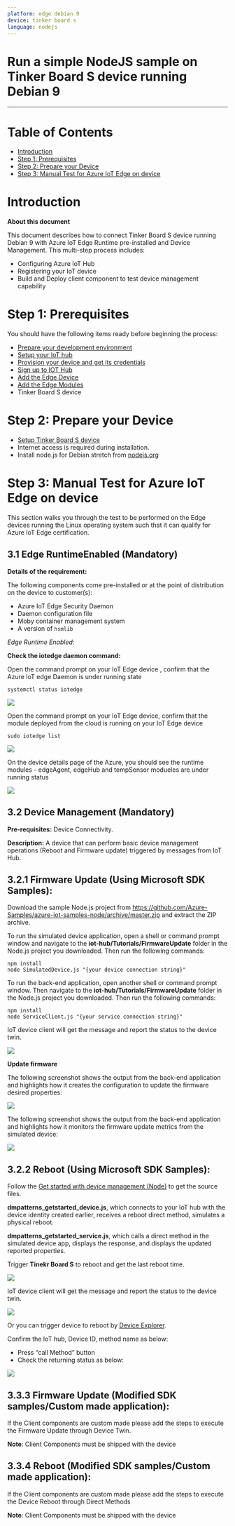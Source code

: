 ```yaml
---
platform: edge debian 9
device: tinker board s
language: nodejs
---
```


Run a simple NodeJS sample on Tinker Board S device running Debian 9
===
---

# Table of Contents

-   [Introduction](#Introduction)
-   [Step 1: Prerequisites](#Prerequisites)
-   [Step 2: Prepare your Device](#PrepareDevice)
-   [Step 3: Manual Test for Azure IoT Edge on device](#Manual)

<a name="Introduction"></a>
# Introduction

**About this document**

This document describes how to connect Tinker Board S device running Debian 9 with Azure IoT Edge Runtime pre-installed and Device Management. This multi-step process includes:

-   Configuring Azure IoT Hub
-   Registering your IoT device
-   Build and Deploy client component to test device management capability 

<a name="Prerequisites"></a>
# Step 1: Prerequisites

You should have the following items ready before beginning the process:

-   [Prepare your development environment][setup-devbox-linux]
-   [Setup your IoT hub](https://account.windowsazure.com/signup?offer=ms-azr-0044p)
-   [Provision your device and get its credentials][lnk-manage-iot-hub]
-   [Sign up to IOT Hub](https://account.windowsazure.com/signup?offer=ms-azr-0044p)
-   [Add the Edge Device](https://docs.microsoft.com/en-us/azure/iot-edge/quickstart-linux)
-   [Add the Edge Modules](https://docs.microsoft.com/en-us/azure/iot-edge/quickstart-linux#deploy-a-module)
-   Tinker Board S device

<a name="PrepareDevice"></a>
# Step 2: Prepare your Device

-   [Setup Tinker Board S device](https://tinkerboarding.co.uk/wiki/index.php/Main_Page)
-   Internet access is required during installation.
-   Install node.js for Debian stretch from [nodejs.org](https://nodejs.org/)

<a name="Manual"></a>
# Step 3: Manual Test for Azure IoT Edge on device

This section walks you through the test to be performed on the Edge devices running the Linux operating system such that it can qualify for Azure IoT Edge certification.

<a name="Step-3-1-IoTEdgeRunTime"></a>
## 3.1 Edge RuntimeEnabled (Mandatory)

**Details of the requirement:**

The following components come pre-installed or at the point of distribution on the device to customer(s):

-   Azure IoT Edge Security Daemon
-   Daemon configuration file
-   Moby container management system
-   A version of `hsmlib` 

*Edge Runtime Enabled:*

**Check the iotedge daemon command:** 

Open the command prompt on your IoT Edge device , confirm that the Azure IoT edge Daemon is under running state

    systemctl status iotedge

 ![](./media/twinkerboard/Capture.png)

Open the command prompt on your IoT Edge device, confirm that the module deployed from the cloud is running on your IoT Edge device

    sudo iotedge list

 ![](./media/twinkerboard/iotedgedaemon.png) 

On the device details page of the Azure, you should see the runtime modules - edgeAgent, edgeHub and tempSensor modueles are under running status

 ![](./media/twinkerboard/tempSensor.png)

<a name="Step-3-2-DeviceManagement"></a>
## 3.2 Device Management (Mandatory)

**Pre-requisites:** Device Connectivity.

**Description:** A device that can perform basic device management operations (Reboot and Firmware update) triggered by messages from IoT Hub.

## 3.2.1 Firmware Update (Using Microsoft SDK Samples):

Download the sample Node.js project from https://github.com/Azure-Samples/azure-iot-samples-node/archive/master.zip and extract the ZIP archive.

To run the simulated device application, open a shell or command prompt window and navigate to the **iot-hub/Tutorials/FirmwareUpdate** folder in the Node.js project you downloaded. Then run the following commands:

    npm install
    node SimulatedDevice.js "{your device connection string}"

To run the back-end application, open another shell or command prompt window. Then navigate to the **iot-hub/Tutorials/FirmwareUpdate** folder in the Node.js project you downloaded. Then run the following commands:

    npm install
    node ServiceClient.js "{your service connection string}"

IoT device client will get the message and report the status to the device twin.

 ![](./media/twinkerboard/devicetwin.png)

**Update firmware**

The following screenshot shows the output from the back-end application and highlights how it creates the configuration to update the firmware desired properties:

 ![](./media/twinkerboard/firmware.png)

The following screenshot shows the output from the back-end application and highlights how it monitors the firmware update metrics from the simulated device:

 ![](./media/twinkerboard/firmware-2.png)

## 3.2.2 Reboot (Using Microsoft SDK Samples):

Follow the [Get started with device management (Node)](https://docs.microsoft.com/en-us/azure/iot-hub/iot-hub-node-node-device-management-get-started) to get the source files.

**dmpatterns_getstarted_device.js**, which connects to your IoT hub with the device identity created earlier, receives a reboot direct method, simulates a physical reboot.

**dmpatterns_getstarted_service.js**, which calls a direct method in the simulated device app, displays the response, and displays the updated reported properties.

Trigger **Tinekr Board S** to reboot and get the last reboot time.

 ![](./media/twinkerboard/reboot-1.png) 


IoT device client will get the message and report the status to the device twin.

 ![](./media/twinkerboard/devicetwinmessage.png)

Or you can trigger device to reboot by [Device Explorer](https://github.com/Azure/azure-iot-sdk-csharp/blob/master/tools/DeviceExplorer/doc/how_to_use_device_explorer.md).

Confirm the IoT hub, Device ID, method name as below:

-   Press “call Method” button
-   Check the returning status as below:

 ![](./media/twinkerboard/reboot.png)

  
## 3.3.3 Firmware Update (Modified SDK samples/Custom made application):

If the Client components are custom made please add the steps to execute the Firmware Update through Device Twin.

**Note**: Client Components must be shipped with the device 

## 3.3.4 Reboot (Modified SDK samples/Custom made application):

If the Client components are custom made please add the steps to execute the Device Reboot through Direct Methods

**Note**: Client Components must be shipped with the device 


[setup-devbox-linux]: https://github.com/Azure/azure-iot-sdk-c/blob/master/doc/devbox_setup.md
[lnk-setup-iot-hub]: ../setup_iothub.md
[lnk-manage-iot-hub]: ../manage_iot_hub.md
